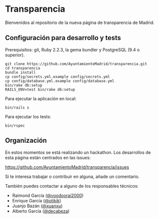 # Transparencia

Bienvenidos al repositorio de la nueva página de transparencia de Madrid.

## Configuración para desarrollo y tests

Prerequisitos: git, Ruby 2.2.3, la gema bundler y PostgreSQL (9.4 o superior).

```
git clone https://github.com/AyuntamientoMadrid/transparencia.git
cd transparencia
bundle install
cp config/secrets.yml.example config/secrets.yml
cp config/database.yml.example config/database.yml
bin/rake db:setup
RAILS_ENV=test bin/rake db:setup
```

Para ejecutar la aplicación en local:

```
bin/rails s
```

Para ejecutar los tests:

```
bin/rspec
```

## Organización

En estos momentos se está realizando un hackathon. Los desarrollos de esta página están centrados en las issues:

https://github.com/AyuntamientoMadrid/transparencia/issues

Si te interesa trabajar o contribuir en alguna, añade un comentario.

También puedes contactar a alguno de los responsables técnicos:

* Raimond García ([@voodoorai2000](https://twitter.com/voodoorai2000))
* Enrique García ([@otikik](https://twitter.com/otikik))
* Juanjo Bazán ([@xuanxu](https://twitter.com/xuanxu))
* Alberto García ([@decabeza](https://twitter.com/decabeza))



